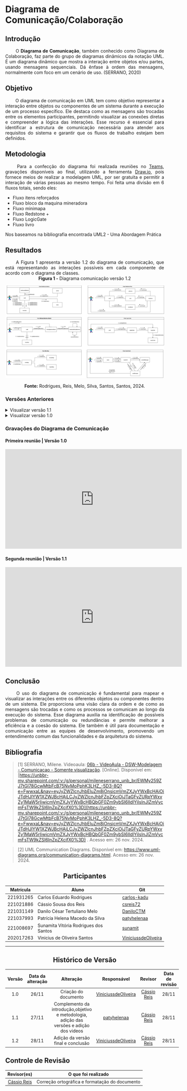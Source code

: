 # Diagrama de Comunicação/Colaboração

## Introdução

<!--
- *Apresente o tema do projeto ou estudo;*
- *Busque trazer referências no decorrer do texto;*
- Destaque a relevância do diagrama ou abordagem para a área de aplicação.
- Mencione brevemente os principais aspectos que serão abordados no documento.
-->

<div align="justify">
&emsp;&emsp;
O <b>Diagrama de Comunicação</b>, também conhecido como Diagrama de Colaboração, faz parte do grupo de diagramas dinâmicos da notação UML. É um diagrama dinâmico que mostra a interação entre objetos e/ou partes, usando mensagens sequenciais. Dá ênfase à ordem das mensagens, normalmente com foco em um cenário de uso. (SERRANO, 2020)

</div>

## Objetivo

<!--
- *Declare o que se pretende alcançar com o diagrama em projetos no geral; Busque referenciar!*
- *Declare o que se pretende alcançar com o diagrama para equipe neste contexto;*
- *Destaque os resultados esperados, como soluções para problemas, melhorias no entendimento ou suporte à tomada de decisões.*
-->

<div align="justify">
&emsp;&emsp;
O diagrama de comunicação em UML tem como objetivo representar a interação entre objetos ou componentes de um sistema durante a execução de um processo específico. Ele destaca como as mensagens são trocadas entre os elementos participantes, permitindo visualizar as conexões diretas e compreender a lógica das interações. Esse recurso é essencial para identificar a estrutura de comunicação necessária para atender aos requisitos do sistema e garantir que os fluxos de trabalho estejam bem definidos.
</div>

## Metodologia

<!--
- *Explique o processo utilizado para desenvolver o trabalho. COMO foi feito?*
- *Descreva as ferramentas, técnicas ou referências utilizadas na construção do diagrama ou solução. Se houver alguma ferramenta específica determinada pela professora, a sugestão é usá-la sendo em qualquer etapa do processo. Podem começar com uma ferramenta que já são familiarizados e depois explorar outras ferramentas.*
- Se desejarem, podem citar os desafios encontrados seguindo a metodologia, propostas de melhoria, etc.
-->

<div align="justify">
&emsp;&emsp;
Para a confecção do diagrama foi realizada reuniões no <a href="https://teams.microsoft.com/">Teams</a>, gravações disponíveis ao final, utilizando a ferramenta <a href="https://app.diagrams.net">Draw.io</a>, pois fornece meios de realizar a modelagem UML, por ser gratuita e permitir a interação de várias pessoas ao mesmo tempo.
Foi feita uma divisão em 6 fluxos totais, sendo eles:

- Fluxo itens reforçados
- Fluxo bloco da maquina mineradora
- Fluxo minimapa
- Fluxo Redstone +
- Fluxo LogicGate
- Fluxo livro

Nos baseamos na bibliografia encontrada UML2 - Uma Abordagem Prática

</div>

## Resultados

<!--
- *Apresente o produto final, como o diagrama ou solução desenvolvida.*
- *Desenvolva ao menos um parágrafo referenciando a figura*
- *Adicione "Figura 1 - Título da Figura/Quadro/Tabela" acima e "Fonte: " abaixo dela*
- Destaque os pontos principais ou insights obtidos durante o processo.
- *APRESENTE AS VERSÕES DO DIAGRAMA!! Podem usar o formato abaixo para poluir menos a página*
-->

<div align="justify">
&emsp;&emsp;
A Figura 1 apresenta a versão 1.2 do diagrama de comunicação, que está representando as interações possíveis em cada componente de acordo com o diagrama de classes.

<center><b>Figura 1 -</b> Diagrama comunicação versão 1.2</center>

![Versão 1.0](https://raw.githubusercontent.com/UnBArqDsw2024-2/2024.2_G1_Logic_Thinkering_Entrega_02/refs/heads/main/assets/DiagramaComunicacao/comunicacaoV3.png)

<center><b>Fonte:</b> Rodrigues, Reis, Melo, Silva, Santos, Santos, 2024.</center>

</div>

### Versões Anteriores

<details>
<summary>Visualizar versão 1.1</summary>

### Versão 1.1

<!-- Aqui documente as mudanças de uma versão para a outra -->

A Figura 2 apresenta a versão 1.1 do diagrama de comunicação.

<center><b>Figura 2 -</b> Diagrama comunicação versão 1.1</center>

![Versão 1.1](https://raw.githubusercontent.com/UnBArqDsw2024-2/2024.2_G1_Logic_Thinkering_Entrega_02/refs/heads/main/assets/DiagramaComunicacao/DiagramaComunicacaoV2.png)

<center><b>Fonte:</b> Rodrigues, Melo, Silva 2024.</center>

</details>

<details>
<summary>Visualizar versão 1.0</summary>

### Versão 1.0

<!-- Aqui documente as mudanças de uma versão para a outra -->

A Figura 3 apresenta a versão 1.0 do diagrama de comunicação.

<center><b>Figura 3 -</b> Diagrama comunicação versão 1.0</center>

![Versão 1.0](https://raw.githubusercontent.com/UnBArqDsw2024-2/2024.2_G1_Logic_Thinkering_Entrega_02/refs/heads/main/assets/DiagramaComunicacao/DiagramaComunicacaoV1.png)

<center><b>Fonte:</b> Rodrigues, Reis, Melo, Silva, Santos, Santos, 2024.</center>

</details>

### Gravações do Diagrama de Comunicação

#### Primeira reunião | Versão 1.0

<iframe width="560" height="315" src="https://www.youtube.com/embed/e51ww0hznWE?si=GYKQxkJgj7HfDFNK" title="YouTube video player" frameborder="0" allow="accelerometer; autoplay; clipboard-write; encrypted-media; gyroscope; picture-in-picture; web-share" referrerpolicy="strict-origin-when-cross-origin" allowfullscreen></iframe>

#### Segunda reunião | Versão 1.1

<iframe width="560" height="315" src="https://www.youtube.com/embed/lCqaTQR7EwQ?si=XqObCQ6m8y8M7Wyr" title="YouTube video player" frameborder="0" allow="accelerometer; autoplay; clipboard-write; encrypted-media; gyroscope; picture-in-picture; web-share" referrerpolicy="strict-origin-when-cross-origin" allowfullscreen></iframe>

## Conclusão

<!--
-   *Resuma os pontos principais do trabalho.*
-   *Avalie se os objetivos foram alcançados e o impacto do trabalho.*
-   *Apresente perspectivas para melhorias ou trabalhos futuros.*
-->

<div align="justify">
&emsp;&emsp;
O uso do diagrama de comunicação é fundamental para mapear e visualizar as interações entre os diferentes objetos ou componentes dentro de um sistema. Ele proporciona uma visão clara da ordem e de como as mensagens são trocadas e como os processos se comunicam ao longo da execução do sistema. Esse diagrama auxilia na identificação de possíveis problemas de comunicação ou redundâncias e permite melhorar a eficiência e a coesão do sistema. Ele também é útil para documentação e comunicação entre as equipes de desenvolvimento, promovendo um entendimento comum das funcionalidades e da arquitetura do sistema.
</div>

## Bibliografia

<!-- - *Altere!*-->

> [1] SERRANO, Milene. Videoaula: [06b - VideoAula - DSW-Modelagem - Comunicacao - Somente visualização](https://unbbr-my.sharepoint.com/:v:/g/personal/mileneserrano_unb_br/EWMy259ZJ7tGl78GcwMtbFcB75NvMoPphK3LHZ_-5D3-8Q?e=FwwxaL&nav=eyJyZWZlcnJhbEluZm8iOnsicmVmZXJyYWxBcHAiOiJTdHJlYW1XZWJBcHAiLCJyZWZlcnJhbFZpZXciOiJTaGFyZURpYWxvZy1MaW5rIiwicmVmZXJyYWxBcHBQbGF0Zm9ybSI6IldlYiIsInJlZmVycmFsTW9kZSI6InZpZXcifX0%3D). [Online]. Disponível em: [https://unbbr-my.sharepoint.com/:v:/g/personal/mileneserrano_unb_br/EWMy259ZJ7tGl78GcwMtbFcB75NvMoPphK3LHZ_-5D3-8Q?e=FwwxaL&nav=eyJyZWZlcnJhbEluZm8iOnsicmVmZXJyYWxBcHAiOiJTdHJlYW1XZWJBcHAiLCJyZWZlcnJhbFZpZXciOiJTaGFyZURpYWxvZy1MaW5rIiwicmVmZXJyYWxBcHBQbGF0Zm9ybSI6IldlYiIsInJlZmVycmFsTW9kZSI6InZpZXcifX0%3D](https://unbbr-my.sharepoint.com/:v:/g/personal/mileneserrano_unb_br/EWMy259ZJ7tGl78GcwMtbFcB75NvMoPphK3LHZ_-5D3-8Q?e=FwwxaL&nav=eyJyZWZlcnJhbEluZm8iOnsicmVmZXJyYWxBcHAiOiJTdHJlYW1XZWJBcHAiLCJyZWZlcnJhbFZpZXciOiJTaGFyZURpYWxvZy1MaW5rIiwicmVmZXJyYWxBcHBQbGF0Zm9ybSI6IldlYiIsInJlZmVycmFsTW9kZSI6InZpZXcifX0%3D) . Acesso em: 26 nov. 2024.

> [2] UML Communication Diagrams. Disponível em: https://www.uml-diagrams.org/communication-diagrams.html. Acesso em: 26 nov. 2024.

<center>

## Participantes

</center>

<!-- de preferência: em ordem alfabética, seguindo o exemplo: -->

<div style="margin: 0 auto; width: fit-content;">

| Matrícula | Aluno                                 | Git                                                           |
| --------- | ------------------------------------- | ------------------------------------------------------------- |
| 221931265 | Carlos Eduardo Rodrigues              | [carlos-kadu](https://github.com/carlos-kadu)                 |
| 221021886 | Cássio Sousa dos Reis                 | [csreis72](https://github.com/csreis72)                       |
| 221031149 | Danilo César Tertuliano Melo          | [DaniloCTM](https://github.com/DaniloCTM)                     |
| 221037993 | Patrícia Helena Macedo da Silva       | [patyhelenaa](https://github.com/patyhelenaa)                 |
| 221008697 | Sunamita Vitória Rodrigues dos Santos | [sunamit](https://github.com/sunamit)                         |
| 202017263 | Vinicius de Oliveira Santos           | [ViniciussdeOliveira](https://github.com/ViniciussdeOliveira) |

</div>

---

<center>

## Histórico de Versão

</center>

<!-- Lembre de alterar a data -->

<div style="margin: 0 auto; width: fit-content;">

| Versão | Data da alteração |                                        Alteração                                         |                          Responsável                          |                  Revisor                   | Data de revisão |
| :----: | :---------------: | :--------------------------------------------------------------------------------------: | :-----------------------------------------------------------: | :----------------------------------------: | :-------------: |
|  1.0   |       26/11       |                                   Criação do documento                                   | [ViniciussdeOliveira](https://github.com/ViniciussdeOliveira) | [Cássio Reis](https://github.com/csreis72) |      28/11      |
|  1.1   |       27/11       | Complemento da introdução,objetivo e metodologia, adição das versões e adição dos videos |         [patyhelenaa](https://github.com/patyhelenaa)         | [Cássio Reis](https://github.com/csreis72) |      28/11      |
|  1.2   |       28/11       |                            Adição da versão final e conclusão                            | [ViniciussdeOliveira](https://github.com/ViniciussdeOliveira) | [Cássio Reis](https://github.com/csreis72) |      28/11      |

</div>

## Controle de Revisão

|                Revisor(es)                 |              O que foi realizado               |
| :----------------------------------------: | :--------------------------------------------: |
| [Cássio Reis](https://github.com/csreis72) | Correção ortográfica e formatação do documento |
